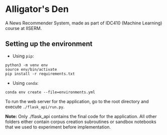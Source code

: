# Alligator's Den

A News Recommender System, made as part of IDC410 (Machine Learning) course at IISERM.

## Setting up the environment

- Using `pip`:
```
python3 -m venv env
source env/bin/activate
pip install -r requirements.txt
```

- Using `conda`:
```
conda env create --file=environments.yml
```


To run the web server for the application, go to the root directory and execute `./flask_api/run.py`. 

**Note:** Only ./flask_api contains the final code for the application. All other folders either contain corpus creation subroutines or sandbox notebooks that we used to experiment before implementation.